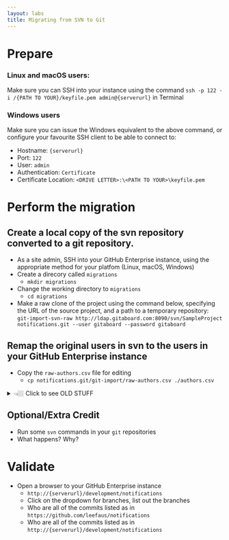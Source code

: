 ```yaml
---
layout: labs
title: Migrating from SVN to Git
---
```


# Prepare

### Linux and macOS users:
Make sure you can SSH into your instance using the command `ssh -p 122 -i /{PATH TO YOUR}/keyfile.pem admin@{serverurl}` in Terminal

### Windows users
Make sure you can issue the Windows equivalent to the above command, or configure your favourite SSH client to be able to connect to:
  - Hostname: `{serverurl}`
  - Port: `122`
  - User: `admin`
  - Authentication: `Certificate`
  - Certificate Location: `<DRIVE LETTER>:\<PATH TO YOUR>\keyfile.pem`

# Perform the migration
## Create a local copy of the svn repository converted to a git repository.
- As a site admin, SSH into your GitHub Enterprise instance, using the appropriate method for your platfom (Linux, macOS, Windows)
- Create a direcory called `migrations`
    - `mkdir migrations`
- Change the working directory to `migrations`
    - `cd migrations`
- Make a raw clone of the project using the command below, specifying the URL of the source project, and a path to a temporary repository:
    `git-import-svn-raw http://ldap.gitaboard.com:8090/svn/SampleProject notifications.git --user gitaboard --password gitaboard`

## Remap the original users in svn to the users in your GitHub Enterprise instance
- Copy the `raw-authors.csv` file for editing
  - `cp notifications.git/git-import/raw-authors.csv ./authors.csv`
  
<details>
<summary> 👈🏼 Click to see OLD STUFF</summary>
<p>
- Create a file called `authors.txt`
  - Edit the file and add the following 3 lines
  - `lee.faus = Luke Skywalker <luke@gitaboard.com>`
  - `nicolas.byl = Chewbacca <chewbacca@gitaboard.com>`
  - `matthias.wiesen = Leia <leia@gitaboard.com>`
  - `gitaboard = Han Solo <solo@gitaboard.com>`
  - Save the file
- Create a directory called `notifications`
- Change the working directory to `notifications`
- Perform an SVN migration
  - `svn2git http://ldap.gitaboard.com:8090/svn/SampleProject --authors ../authors.txt --trunk / --nobranches --notags`
- Add a remote to your GitHub Enterprise URL
  - `git remote add origin http://luke@{serverurl}/development/notifications.git`
  - `git push --force --all origin`

## If you are having problems with the self signed certificate
If you are getting a certificate error when trying to perform the above `git push` command, you can disable SSL certificate checking for the `notifications-git` repository only, or for all repositories within your local `git` installation. For this lab we recommend you change only for the `notifications-git` repository:
- Change the working directory to `notifications-git`
- Issue the command `git config http.sslVerify "false"`
- Try the affected `git push` command again.

## If your company requires a proxy to connect to the internet
See the [following StackOverflow discussion](http://stackoverflow.com/questions/15095561/cannot-do-git-svn-fetch-behind-proxy)

</p>
</details>

## Optional/Extra Credit
- Run some `svn` commands in your `git` repositories
 - What happens? Why?

# Validate
- Open a browser to your GitHub Enterprise instance
  - `http://{serverurl}/development/notifications`
  - Click on the dropdown for branches, list out the branches
  - Who are all of the commits listed as in `https://github.com/leefaus/notifications`
  - Who are all of the commits listed as in `http://{serverurl}/development/notifications`
